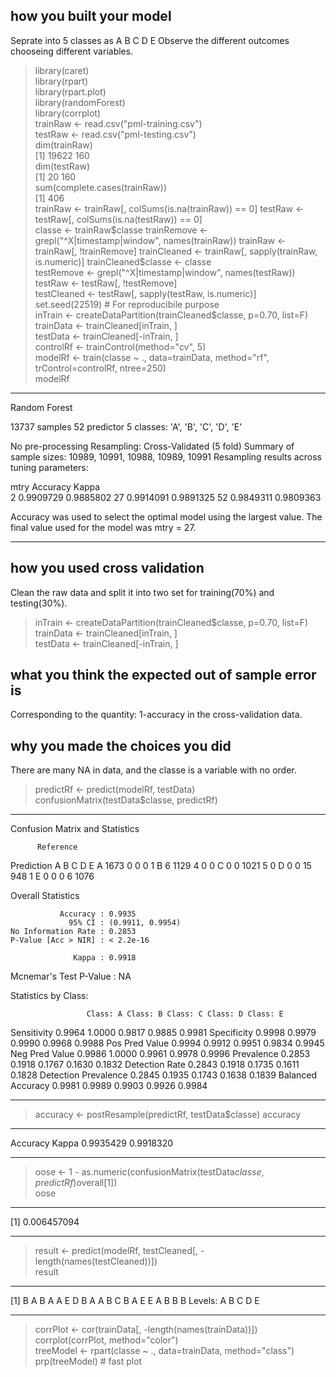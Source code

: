 ## how you built your model
Seprate into 5 classes as A B C D E
Observe the different outcomes chooseing different variables. 

  > library(caret)  
  > library(rpart)  
  > library(rpart.plot)  
  > library(randomForest)  
  > library(corrplot)  
  > trainRaw <- read.csv("pml-training.csv")  
  > testRaw <- read.csv("pml-testing.csv")  
  > dim(trainRaw)  
  [1] 19622   160  
  > dim(testRaw)  
  [1]  20 160  
  > sum(complete.cases(trainRaw))  
  [1] 406  
  > trainRaw <- trainRaw[, colSums(is.na(trainRaw)) == 0] 
  > testRaw <- testRaw[, colSums(is.na(testRaw)) == 0]  
  > classe <- trainRaw$classe  
  > trainRemove <- grepl("^X|timestamp|window", names(trainRaw))  
  > trainRaw <- trainRaw[, !trainRemove]  
  > trainCleaned <- trainRaw[, sapply(trainRaw, is.numeric)]  
  > trainCleaned$classe <- classe  
  > testRemove <- grepl("^X|timestamp|window", names(testRaw))  
  > testRaw <- testRaw[, !testRemove]  
  > testCleaned <- testRaw[, sapply(testRaw, is.numeric)]  
  > set.seed(22519) # For reproducibile purpose  
  > inTrain <- createDataPartition(trainCleaned$classe, p=0.70, list=F)  
  > trainData <- trainCleaned[inTrain, ]  
  > testData <- trainCleaned[-inTrain, ]  
  > controlRf <- trainControl(method="cv", 5)  
  > modelRf <- train(classe ~ ., data=trainData, method="rf", trControl=controlRf, ntree=250)  
  > modelRf  

***
Random Forest 

13737 samples
   52 predictor
    5 classes: 'A', 'B', 'C', 'D', 'E' 

No pre-processing
Resampling: Cross-Validated (5 fold) 
Summary of sample sizes: 10989, 10991, 10988, 10989, 10991 
Resampling results across tuning parameters:

  mtry  Accuracy   Kappa    
   2    0.9909729  0.9885802
  27    0.9914091  0.9891325
  52    0.9849311  0.9809363

Accuracy was used to select the optimal model using the largest value.
The final value used for the model was mtry = 27.
***

## how you used cross validation

Clean the raw data and split it into two set for training(70%) and testing(30%).
  > inTrain <- createDataPartition(trainCleaned$classe, p=0.70, list=F)  
  > trainData <- trainCleaned[inTrain, ]  
  > testData <- trainCleaned[-inTrain, ]  

## what you think the expected out of sample error is
Corresponding to the quantity: 1-accuracy in the cross-validation data.

## why you made the choices you did
There are many NA in data, and the classe is a variable with no order.

  > predictRf <- predict(modelRf, testData)  
  > confusionMatrix(testData$classe, predictRf)  
***
Confusion Matrix and Statistics

          Reference
Prediction    A    B    C    D    E
         A 1673    0    0    0    1
         B    6 1129    4    0    0
         C    0    0 1021    5    0
         D    0    0   15  948    1
         E    0    0    0    6 1076

Overall Statistics
                                          
               Accuracy : 0.9935          
                 95% CI : (0.9911, 0.9954)
    No Information Rate : 0.2853          
    P-Value [Acc > NIR] : < 2.2e-16       
                                          
                  Kappa : 0.9918          
 Mcnemar's Test P-Value : NA              

Statistics by Class:

                     Class: A Class: B Class: C Class: D Class: E
Sensitivity            0.9964   1.0000   0.9817   0.9885   0.9981
Specificity            0.9998   0.9979   0.9990   0.9968   0.9988
Pos Pred Value         0.9994   0.9912   0.9951   0.9834   0.9945
Neg Pred Value         0.9986   1.0000   0.9961   0.9978   0.9996
Prevalence             0.2853   0.1918   0.1767   0.1630   0.1832
Detection Rate         0.2843   0.1918   0.1735   0.1611   0.1828
Detection Prevalence   0.2845   0.1935   0.1743   0.1638   0.1839
Balanced Accuracy      0.9981   0.9989   0.9903   0.9926   0.9984
***
  > accuracy <- postResample(predictRf, testData$classe)
  > accuracy
***
 Accuracy     Kappa 
0.9935429 0.9918320 
***
  > oose <- 1 - as.numeric(confusionMatrix(testData$classe, predictRf)$overall[1])    
  > oose  
***
[1] 0.006457094
***
  > result <- predict(modelRf, testCleaned[, -length(names(testCleaned))])  
  > result  
***
 [1] B A B A A E D B A A B C B A E E A B B B
Levels: A B C D E
***
  > corrPlot <- cor(trainData[, -length(names(trainData))])  
  > corrplot(corrPlot, method="color")  
  > treeModel <- rpart(classe ~ ., data=trainData, method="class")  
  > prp(treeModel) # fast plot  
